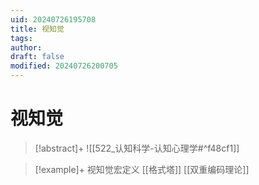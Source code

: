 ```yaml
---
uid: 20240726195708
title: 视知觉
tags: 
author: 
draft: false
modified: 20240726200705
---
```


# 视知觉

> [!abstract]+
> ![[522_认知科学-认知心理学#^f48cf1]]

> [!example]+ 视知觉宏定义
> [[格式塔]] [[双重编码理论]]